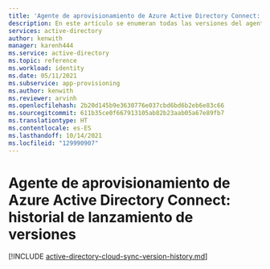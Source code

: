```yaml
---
title: 'Agente de aprovisionamiento de Azure Active Directory Connect: historial de lanzamiento de versiones'
description: En este artículo se enumeran todas las versiones del agente de aprovisionamiento de Azure Active Directory Connect y se describen las nuevas características y los problemas corregidos.
services: active-directory
author: kenwith
manager: karenh444
ms.service: active-directory
ms.topic: reference
ms.workload: identity
ms.date: 05/11/2021
ms.subservice: app-provisioning
ms.author: kenwith
ms.reviewer: arvinh
ms.openlocfilehash: 2b20d145b9e3630776e037cbd6bd6b2eb6e83c66
ms.sourcegitcommit: 611b35ce0f667913105ab82b23aab05a67e89fb7
ms.translationtype: HT
ms.contentlocale: es-ES
ms.lasthandoff: 10/14/2021
ms.locfileid: "129990907"
---
```

# <a name="azure-active-directory-connect-provisioning-agent-version-release-history"></a>Agente de aprovisionamiento de Azure Active Directory Connect: historial de lanzamiento de versiones

[!INCLUDE [active-directory-cloud-sync-version-history.md](../../../includes/active-directory-cloud-sync-version-history.md)]
